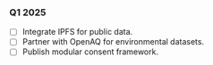### Q1 2025  
- [ ] Integrate IPFS for public data.  
- [ ] Partner with OpenAQ for environmental datasets.  
- [ ] Publish modular consent framework.  
